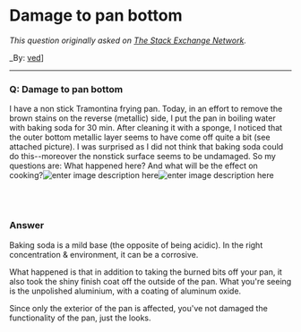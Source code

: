 ﻿# Damage to pan bottom

_This question originally asked on [The Stack Exchange Network](https://cooking.stackexchange.com/q/108250)._

_By: [ved](https://cooking.stackexchange.com/u/84253)]
<br><hr>
### Q: Damage to pan bottom
<p>I have a non stick Tramontina frying pan. Today, in an effort to remove the brown stains on the reverse (metallic) side, I put the pan in boiling water with baking soda for 30 min. After cleaning it with a sponge, I noticed that the outer bottom metallic layer seems to have come off quite a bit (see attached picture). I was surprised as I did not think that baking soda could do this--moreover the nonstick surface seems to be undamaged. So my questions are: What happened here? And what will be the effect on cooking?<img src="https://i.sstatic.net/BsW8W.jpg" alt="enter image description here"><img src="https://i.sstatic.net/ToYsZ.jpg" alt="enter image description here"></p>

<br><br>
### Answer 
<p>Baking soda is a mild base (the opposite of being acidic). In the right concentration &amp; environment, it can be a corrosive. </p>

<p>What happened is that in addition to taking the burned bits off your pan, it also took the shiny finish coat off the outside of the pan. What you're seeing is the unpolished aluminium, with a coating of aluminum oxide. </p>

<p>Since only the exterior of the pan is affected, you've not damaged the functionality of the pan, just the looks. </p>

